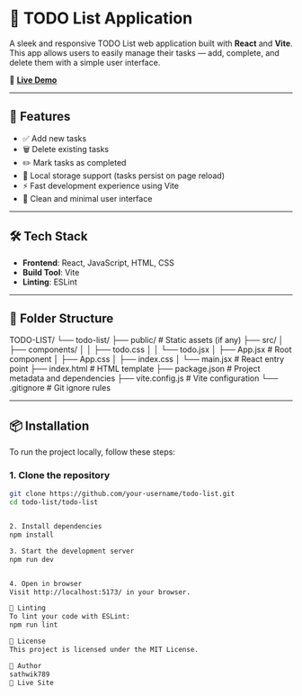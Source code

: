 # 📝 TODO List Application

A sleek and responsive TODO List web application built with **React** and **Vite**. This app allows users to easily manage their tasks — add, complete, and delete them with a simple user interface.

🔗 **[Live Demo](https://todo-list-front-end-project-utdi.vercel.app/)**

---

## 🚀 Features

- ✅ Add new tasks  
- 🗑️ Delete existing tasks  
- ✏️ Mark tasks as completed  
- 💾 Local storage support (tasks persist on page reload)  
- ⚡ Fast development experience using Vite  
- 🎨 Clean and minimal user interface  

---

## 🛠️ Tech Stack

- **Frontend**: React, JavaScript, HTML, CSS  
- **Build Tool**: Vite  
- **Linting**: ESLint  

---

## 📁 Folder Structure

TODO-LIST/
└── todo-list/
├── public/ # Static assets (if any)
├── src/
│ ├── components/
│ │ ├── todo.css
│ │ └── todo.jsx
│ ├── App.jsx # Root component
│ ├── App.css
│ ├── index.css
│ └── main.jsx # React entry point
├── index.html # HTML template
├── package.json # Project metadata and dependencies
├── vite.config.js # Vite configuration
└── .gitignore # Git ignore rules

---

## 📦 Installation

To run the project locally, follow these steps:

### 1. Clone the repository

```bash
git clone https://github.com/your-username/todo-list.git
cd todo-list/todo-list


2. Install dependencies
npm install

3. Start the development server
npm run dev


4. Open in browser
Visit http://localhost:5173/ in your browser.

🧪 Linting
To lint your code with ESLint:
npm run lint

📄 License
This project is licensed under the MIT License.

👤 Author
sathwik789
🔗 Live Site
